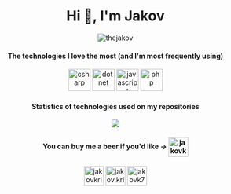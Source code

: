 <h1 align="center">Hi 👋, I'm Jakov</h1>

<p align="center"> <img src="https://komarev.com/ghpvc/?username=thejakov" alt="thejakov" /> </p>

<h4 align="center">The technologies I love the most (and I'm most frequently using)</h4>
<p align="center">
  <img src="https://devicons.github.io/devicon/devicon.git/icons/csharp/csharp-original.svg" alt="csharp" width="45" height="45"/> 
  <img src="https://devicons.github.io/devicon/devicon.git/icons/dot-net/dot-net-original-wordmark.svg" alt="dotnet" width="45" height="45"/> 
  <img src="https://devicons.github.io/devicon/devicon.git/icons/javascript/javascript-original.svg" alt="javascript" width="45" height="45"/> 
  <img src="https://devicons.github.io/devicon/devicon.git/icons/php/php-original.svg" alt="php" width="45" height="45"/>
</p>


<h4 align="center">Statistics of technologies used on my repositories</h4>

<p align="center">
  <a href="https://github.com/anuraghazra/github-readme-stats">
    <img align="center" src="https://github-readme-stats.vercel.app/api/top-langs/?username=thejakov" />
  </a>
</p>

<h4 align="center">
          You can buy me a beer if you'd like -> <a href="https://www.buymeacoffee.com/jakov" target="blank"><img align="center" src="https://img.buymeacoffee.com/api/?name=Jakov+Kristovic&size=300&bg-image=bmc" alt="jakovkristovic" height="40" width="40" /></a>
</h4>
<p align="center">
<a href="https://linkedin.com/in/jakovkristovic" target="blank"><img align="center" src="https://cdn.jsdelivr.net/npm/simple-icons@3.0.1/icons/linkedin.svg" alt="jakovkristovic" height="40" width="40" /></a>
<a href="https://fb.com/jakov.kristovic" target="blank"><img align="center" src="https://cdn.jsdelivr.net/npm/simple-icons@3.0.1/icons/facebook.svg" alt="jakov.kristovic" height="40" width="40" /></a>
<a href="https://instagram.com/jakovk7" target="blank"><img align="center" src="https://cdn.jsdelivr.net/npm/simple-icons@3.0.1/icons/instagram.svg" alt="jakovk7" height="40" width="40" /></a>
</p>
